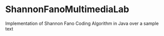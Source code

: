 # ShannonFanoMultimediaLab
Implementation of Shannon Fano Coding Algorithm in Java over a sample text
